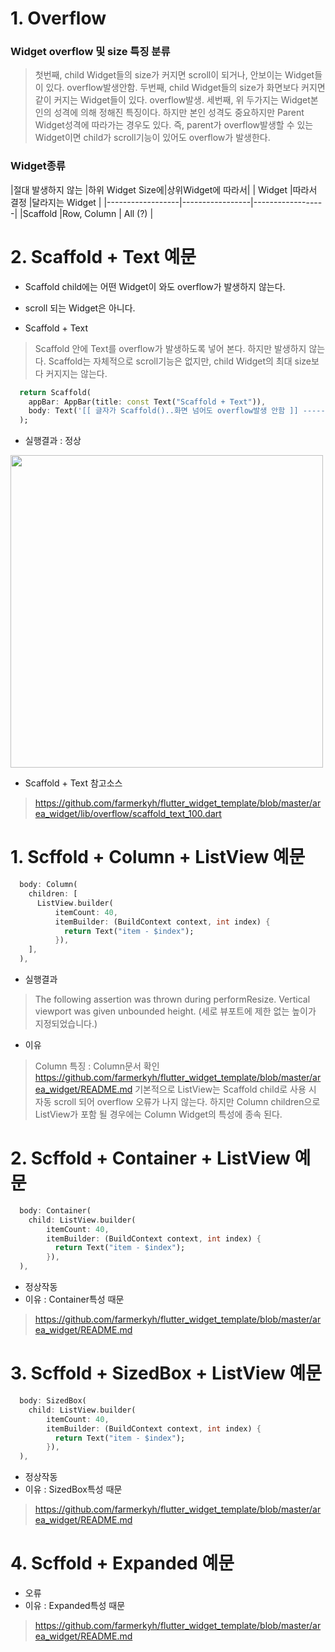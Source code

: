 # 1. Overflow
### Widget overflow 및 size 특징 분류
 > 첫번째, child Widget들의 size가 커지면 scroll이 되거나, 안보이는 Widget들이 있다. overflow발생안함.
 > 두번째, child Widget들의 size가 화면보다 커지면 같이 커지는 Widget들이 있다. overflow발생.
 > 세번째, 위 두가지는 Widget본인의 성격에 의해 정해진 특징이다.
 >        하지만 본인 성격도 중요하지만 Parent Widget성격에 따라가는 경우도 있다.
 >        즉, parent가 overflow발생할 수 있는 Widget이면 child가 scroll기능이 있어도 overflow가 발생한다.

### Widget종류
|절대 발생하지 않는 |하위 Widget Size에|상위Widget에 따라서|
|  Widget          |따라서 결정       |달라지는 Widget    |
|------------------|-----------------|------------------|
|Scaffold          |Row, Column      | All (?)                         |


# 2. Scaffold + Text 예문
 - Scaffold child에는 어떤 Widget이 와도 overflow가 발생하지 않는다.
 - scroll 되는  Widget은 아니다.

 - Scaffold + Text
 > Scaffold 안에 Text를 overflow가 발생하도록 넣어 본다. 하지만 발생하지 않는다.
 > Scaffold는 자체적으로 scroll기능은 없지만, child Widget의 최대 size보다 커지지는 않는다.

```dart
  return Scaffold(
    appBar: AppBar(title: const Text("Scaffold + Text")),
    body: Text('[[ 글자가 Scaffold()..화면 넘어도 overflow발생 안함 ]] ------' * 1000),
  );
```
 - 실행결과 : 정상
<img src="./README_images/associatscaffold_text_100_1on_100_1.png" height="500">

 - Scaffold + Text 참고소스
 > https://github.com/farmerkyh/flutter_widget_template/blob/master/area_widget/lib/overflow/scaffold_text_100.dart

# 1. Scffold + Column + ListView 예문
```dart
  body: Column(
    children: [
      ListView.builder(
          itemCount: 40,
          itemBuilder: (BuildContext context, int index) {
            return Text("item - $index");
          }),
    ],
  ),
```
 - 실행결과
 > The following assertion was thrown during performResize.
 > Vertical viewport was given unbounded height.
 > (세로 뷰포트에 제한 없는 높이가 지정되었습니다.)
 
 - 이유
 > Column 특징 : Column문서 확인
 > https://github.com/farmerkyh/flutter_widget_template/blob/master/area_widget/README.md
 > 기본적으로 ListView는 Scaffold child로 사용 시 자동 scroll 되어 overflow 오류가 나지 않는다. 
 > 하지만 Column children으로 ListView가 포함 될 경우에는 Column Widget의 특성에 종속 된다.

# 2. Scffold + Container + ListView 예문
```dart
  body: Container(
    child: ListView.builder(
        itemCount: 40,
        itemBuilder: (BuildContext context, int index) {
          return Text("item - $index");
        }),
  ),
```

 - 정상작동
 - 이유 : Container특성 때문
 > https://github.com/farmerkyh/flutter_widget_template/blob/master/area_widget/README.md

# 3. Scffold + SizedBox + ListView  예문
```dart
  body: SizedBox(
    child: ListView.builder(
        itemCount: 40,
        itemBuilder: (BuildContext context, int index) {
          return Text("item - $index");
        }),
  ),
```
 - 정상작동
 - 이유 : SizedBox특성 때문
 > https://github.com/farmerkyh/flutter_widget_template/blob/master/area_widget/README.md

# 4. Scffold + Expanded 예문
 - 오류
 - 이유 : Expanded특성 때문

 > https://github.com/farmerkyh/flutter_widget_template/blob/master/area_widget/README.md


